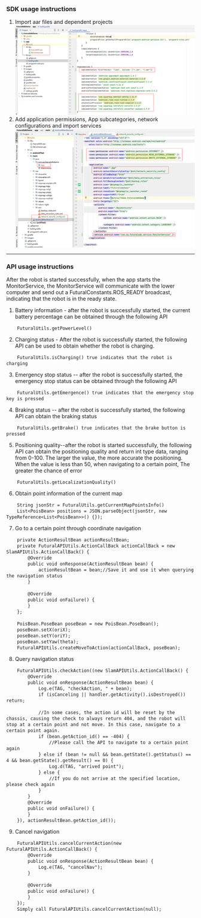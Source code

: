 ### SDK usage instructions
1. Import aar files and dependent projects
    ![](./images/01.png)
2. Add application permissions, App subcategories, network configurations and import services
    ![](./images/02.png)
---
### API usage instructions
After the robot is started successfully, when the app starts the MonitorService, the MonitorService will communicate with the lower computer and send out a FuturalConstants.ROS_READY broadcast, indicating that the robot is in the ready state.
1. Battery information - after the robot is successfully started, the current battery percentage can be obtained through the following API
```
    FuturalUtils.getPowerLevel()
```
2. Charging status - After the robot is successfully started, the following API can be used to obtain whether the robot is charging.
```
    FuturalUtils.isCharging() true indicates that the robot is charging
```
3. Emergency stop status -- after the robot is successfully started, the emergency stop status can be obtained through the following API
```
    FuturalUtils.getEmergence() true indicates that the emergency stop key is pressed
```
4. Braking status -- after the robot is successfully started, the following API can obtain the braking status
```
    FuturalUtils.getBrake() true indicates that the brake button is pressed
```
5. Positioning quality--after the robot is started successfully, the following API can obtain the positioning quality and return int type data, ranging from 0-100. The larger the value, the more accurate the positioning. When the value is less than 50, when navigating to a certain point, The greater the chance of error
```
    FuturalUtils.getLocalizationQuality()
```
6. Obtain point information of the current map
```
    String jsonStr = FuturalUtils.getCurrentMapPointsInfo()
    List<PoisBean> positions = JSON.parseObject(jsonStr, new TypeReference<List<PoisBean>>() {});
```
7. Go to a certain point through coordinate navigation
```
    private ActionResultBean actionResultBean;
    private FuturalAPIUtils.ActionCallBack actionCallBack = new SlamAPIUtils.ActionCallBack() {
        @Override
        public void onResponse(ActionResultBean bean) {
            actionResultBean = bean;//Save it and use it when querying the navigation status
        }

        @Override
        public void onFailure() {
        }
    };

    PoisBean.PoseBean poseBean = new PoisBean.PoseBean();
    poseBean.setX(oriX);
    poseBean.setY(oriY);
    poseBean.setYaw(theta);
    FuturalAPIUtils.createMoveToAction(actionCallBack, poseBean);
```
8. Query navigation status
```
    FuturalAPIUtils.checkAction((new SlamAPIUtils.ActionCallBack() {
        @Override
        public void onResponse(ActionResultBean bean) {
            Log.e(TAG, "checkAction, " + bean);
            if (isCanceling || handler.getActivity().isDestroyed()) return;

            //In some cases, the action id will be reset by the chassis, causing the check to always return 404, and the robot will stop at a certain point and not move. In this case, navigate to a certain point again.
            if (bean.getAction_id() == -404) {
                //Please call the API to navigate to a certain point again
            } else if (bean != null && bean.getState().getStatus() == 4 && bean.getState().getResult() == 0) {
                Log.d(TAG, "arrived point");
            } else {
                //If you do not arrive at the specified location, please check again
            }
        }
        @Override
        public void onFailure() {
        }
    }), actionResultBean.getAction_id());
```
9. Cancel navigation
```
    FuturalAPIUtils.cancelCurrentAction(new FuturalAPIUtils.ActionCallBack() {
        @Override
        public void onResponse(ActionResultBean bean) {
            Log.e(TAG, "cancelNav");
        }

        @Override
        public void onFailure() {
        }
    });
    Simply call FuturalAPIUtils.cancelCurrentAction(null);
```